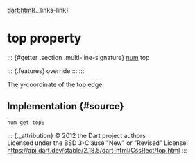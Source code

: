[dart:html](../../dart-html/dart-html-library){._links-link}

top property
============

::: {#getter .section .multi-line-signature}
[num](../../dart-core/num-class) top

::: {.features}
override
:::
:::

The y-coordinate of the top edge.

Implementation {#source}
--------------

``` {.language-dart data-language="dart"}
num get top;
```

::: {._attribution}
© 2012 the Dart project authors\
Licensed under the BSD 3-Clause \"New\" or \"Revised\" License.\
<https://api.dart.dev/stable/2.18.5/dart-html/CssRect/top.html>
:::
